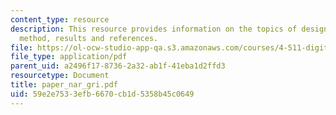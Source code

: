 ```yaml
---
content_type: resource
description: This resource provides information on the topics of design software,
  method, results and references.
file: https://ol-ocw-studio-app-qa.s3.amazonaws.com/courses/4-511-digital-mock-up-workshop-spring-2006/59e2e7533efb6670cb1d5358b45c0649_paper_nar_gri.pdf
file_type: application/pdf
parent_uid: a2496f17-8736-2a32-ab1f-41eba1d2ffd3
resourcetype: Document
title: paper_nar_gri.pdf
uid: 59e2e753-3efb-6670-cb1d-5358b45c0649
---
```

